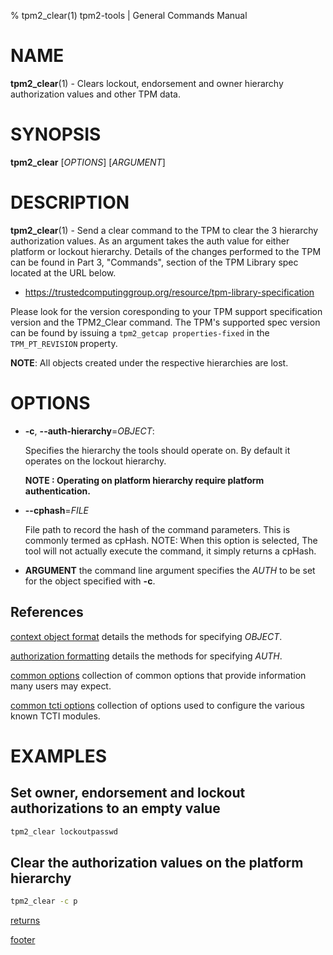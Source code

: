 % tpm2_clear(1) tpm2-tools | General Commands Manual

# NAME

**tpm2_clear**(1) - Clears lockout, endorsement and owner hierarchy
authorization values and other TPM data.

# SYNOPSIS

**tpm2_clear** [*OPTIONS*] [*ARGUMENT*]

# DESCRIPTION

**tpm2_clear**(1) - Send a clear command to the TPM to clear the 3 hierarchy
authorization values. As an argument takes the auth value for either platform or
lockout hierarchy. Details of the changes performed to the TPM can be found
in Part 3, "Commands", section of the TPM Library spec located at the URL below.
  - https://trustedcomputinggroup.org/resource/tpm-library-specification

Please look for the version coresponding to your TPM support specification version
and the TPM2_Clear command. The TPM's supported spec version can be found by
issuing a `tpm2_getcap properties-fixed` in the `TPM_PT_REVISION` property.

**NOTE**: All objects created under the respective hierarchies are lost.

# OPTIONS

  * **-c**, **\--auth-hierarchy**=_OBJECT_:

    Specifies the hierarchy the tools should operate on. By default
    it operates on the lockout hierarchy.

    **NOTE : Operating on platform hierarchy require platform authentication.**

  * **\--cphash**=_FILE_

    File path to record the hash of the command parameters. This is commonly
    termed as cpHash. NOTE: When this option is selected, The tool will not
    actually execute the command, it simply returns a cpHash.

  * **ARGUMENT** the command line argument specifies the _AUTH_ to be set for
    the object specified with **-c**.

## References

[context object format](common/ctxobj.md) details the methods for specifying
_OBJECT_.

[authorization formatting](common/authorizations.md) details the methods for
specifying _AUTH_.

[common options](common/options.md) collection of common options that provide
information many users may expect.

[common tcti options](common/tcti.md) collection of options used to configure
the various known TCTI modules.

# EXAMPLES

## Set owner, endorsement and lockout authorizations to an empty value

```bash
tpm2_clear lockoutpasswd
```

## Clear the authorization values on the platform hierarchy
```bash
tpm2_clear -c p
```

[returns](common/returns.md)

[footer](common/footer.md)
